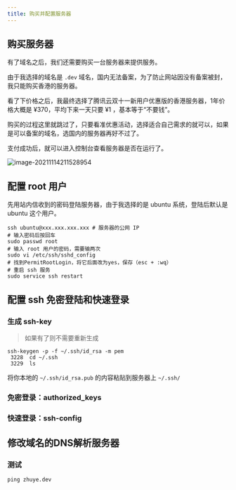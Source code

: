 ```yaml
---
title: 购买并配置服务器
---
```




## 购买服务器

有了域名之后，我们还需要购买一台服务器来提供服务。

由于我选择的域名是 `.dev` 域名，国内无法备案，为了防止网站因没有备案被封，我只能购买香港的服务器。

看了下价格之后，我最终选择了腾讯云双十一新用户优惠版的香港服务器，1年价格大概是 ¥370，平均下来一天只要 ¥1 ，基本等于“不要钱”。

购买的过程这里就跳过了，只要看准优惠活动，选择适合自己需求的就可以，如果是可以备案的域名，选国内的服务器再好不过了。

支付成功后，就可以进入控制台查看服务器是否在运行了。

![image-20211114211528954](https://zhuye-1308301598.file.myqcloud.com/markdown/image-20211114211528954.png)



## 配置 root 用户

先用站内信收到的密码登陆服务器，由于我选择的是 ubuntu 系统，登陆后默认是 ubuntu 这个用户。

```shell
ssh ubuntu@xxx.xxx.xxx.xxx # 服务器的公网 IP
# 输入密码后按回车
sudo passwd root
# 输入 root 用户的密码，需要输两次
sudo vi /etc/ssh/sshd_config
# 找到PermitRootLogin，将它后面改为yes，保存（esc + :wq）
# 重启 ssh 服务
sudo service ssh restart
```

## 配置 ssh 免密登陆和快速登录

### 生成 ssh-key

> 如果有了则不需要重新生成

```shell
ssh-keygen -p -f ~/.ssh/id_rsa -m pem
 3228  cd ~/.ssh
 3229  ls
```



将你本地的 `~/.ssh/id_rsa.pub` 的内容粘贴到服务器上 `~/.ssh/`



### 免密登录：authorized_keys







### 快速登录：ssh-config









## 修改域名的DNS解析服务器





### 测试

```
ping zhuye.dev
```

